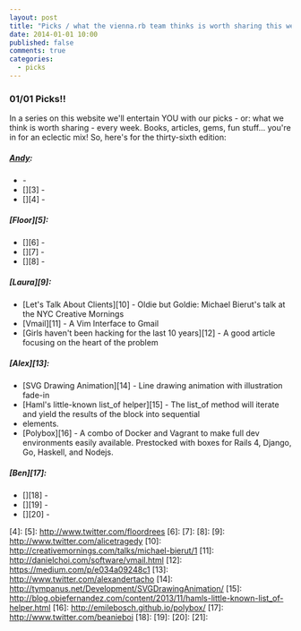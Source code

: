 ```yaml
---
layout: post
title: "Picks / what the vienna.rb team thinks is worth sharing this week"
date: 2014-01-01 10:00
published: false
comments: true
categories:
  - picks
---
```


### 01/01 Picks!!

In a series on this website we'll entertain YOU with our picks - or: what we think is worth sharing - every week.
Books, articles, gems, fun stuff... you're in for an eclectic mix! So, here's for the thirty-sixth edition:

##### [Andy][1]:
  - [][2] -
  - [][3] -
  - [][4] -

##### [Floor][5]:
  - [][6] -
  - [][7] -
  - [][8] -

##### [Laura][9]:
  - [Let's Talk About Clients][10] - Oldie but Goldie: Michael Bierut's talk at the NYC Creative Mornings
  - [Vmail][11] - A Vim Interface to Gmail
  - [Girls haven't been hacking for the last 10 years][12] - A good article focusing on the heart of the problem

##### [Alex][13]:
  - [SVG Drawing Animation][14] - Line drawing animation with illustration fade-in
  - [Haml's little-known list_of helper][15] - The list_of method will iterate and yield the results of the block into sequential <li> elements.
  - [Polybox][16] - A combo of Docker and Vagrant to make full dev environments easily available. Prestocked with boxes for Rails 4, Django, Go, Haskell, and Nodejs.

##### [Ben][17]:
  - [][18] -
  - [][19] -
  - [][20] -

[1]: http://www.twitter.com/pxlpnk
[2]:
[3]:
[4]:
[5]: http://www.twitter.com/floordrees
[6]:
[7]:
[8]:
[9]: http://www.twitter.com/alicetragedy
[10]: http://creativemornings.com/talks/michael-bierut/1
[11]: http://danielchoi.com/software/vmail.html
[12]: https://medium.com/p/e034a09248c1
[13]: http://www.twitter.com/alexandertacho
[14]: http://tympanus.net/Development/SVGDrawingAnimation/
[15]: http://blog.obiefernandez.com/content/2013/11/hamls-little-known-list_of-helper.html
[16]: http://emilebosch.github.io/polybox/
[17]: http://www.twitter.com/beanieboi
[18]:
[19]:
[20]:
[21]:
